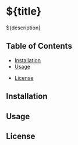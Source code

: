 # ${title}

${description}

## Table of Contents

* [Installation](#installation)
* [Usage](#usage)
<!-- * [Credits](#credits) -->
* [License](#license)

## Installation

## Usage

<!-- ## Credits? -->

## License